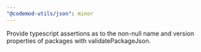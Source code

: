 ```yaml
---
"@codemod-utils/json": minor
---
```


Provide typescript assertions as to the non-null name and version properties of packages with validatePackageJson.
